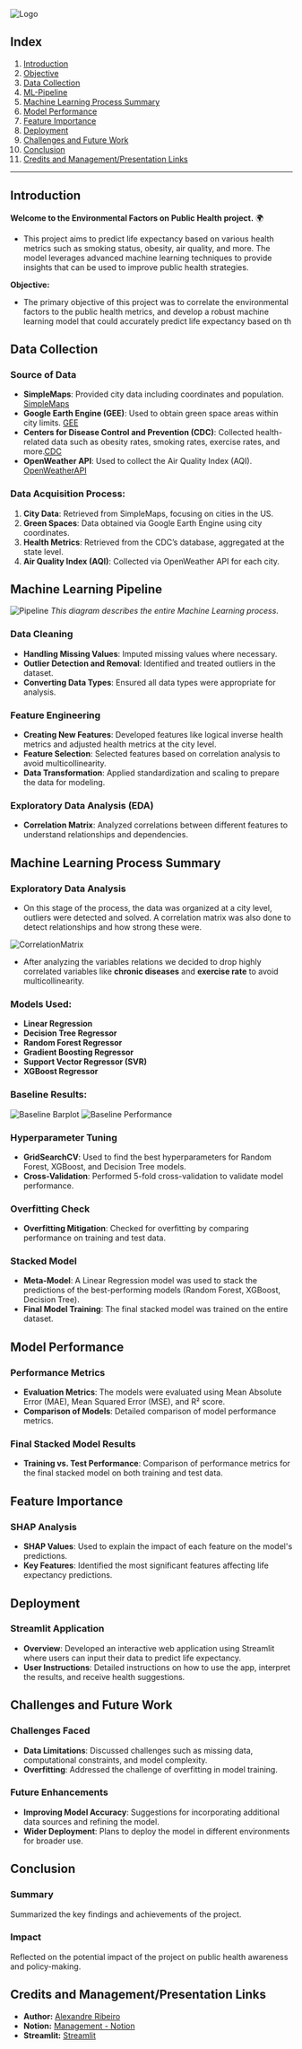 ![Logo](visualizations/logo.png)

## Index 

1. [Introduction](#introduction)
2. [Objective](#objective)
3. [Data Collection](#data-collection)
4. [ML-Pipeline](#Machine-Learning-Pipeline)  
5. [Machine Learning Process Summary](#Machine-Learning-Process-Summary)  
6. [Model Performance](#model-performance)    
7. [Feature Importance](#feature-importance)
8. [Deployment](#deployment)  
9. [Challenges and Future Work](#challenges-and-future-work) 
10. [Conclusion](#conclusion)
11. [Credits and Management/Presentation Links](#Credits-and-Management/Presentation-Links)

---

## Introduction

**Welcome to the Environmental Factors on Public Health project.** 🌍

- This project aims to predict life expectancy based on various health metrics such as smoking status, obesity, air quality, and more. The model leverages advanced machine learning techniques to provide insights that can be used to improve public health strategies.

**Objective:**

- The primary objective of this project was to correlate the environmental factors to the public health metrics, and develop a robust machine learning model that could accurately predict life expectancy based on th

## Data Collection

### Source of Data
- **SimpleMaps**: Provided city data including coordinates and population. [SimpleMaps](https://simplemaps.com/data/world-cities)
- **Google Earth Engine (GEE)**: Used to obtain green space areas within city limits. [GEE](https://earthengine.google.com/)
- **Centers for Disease Control and Prevention (CDC)**: Collected health-related data such as obesity rates, smoking rates, exercise rates, and more.[CDC](https://cdi.cdc.gov/)
- **OpenWeather API**: Used to collect the Air Quality Index (AQI). [OpenWeatherAPI](https://openweathermap.org/api)

### Data Acquisition Process:

  1. **City Data**: Retrieved from SimpleMaps, focusing on cities in the US.
  2. **Green Spaces**: Data obtained via Google Earth Engine using city coordinates.
  3. **Health Metrics**: Retrieved from the CDC’s database, aggregated at the state level.
  4. **Air Quality Index (AQI)**: Collected via OpenWeather API for each city.

## Machine Learning Pipeline

![Pipeline](visualizations/ML_pipeline.png)
*This diagram describes the entire Machine Learning process.*

### Data Cleaning
- **Handling Missing Values**: Imputed missing values where necessary.
- **Outlier Detection and Removal**: Identified and treated outliers in the dataset.
- **Converting Data Types**: Ensured all data types were appropriate for analysis.

### Feature Engineering
- **Creating New Features**: Developed features like logical inverse health metrics and adjusted health metrics at the city level.
- **Feature Selection**: Selected features based on correlation analysis to avoid multicollinearity.
- **Data Transformation**: Applied standardization and scaling to prepare the data for modeling.

### Exploratory Data Analysis (EDA)
- **Correlation Matrix**: Analyzed correlations between different features to understand relationships and dependencies.

## Machine Learning Process Summary

### Exploratory Data Analysis

- On this stage of the process, the data was organized at a city level, outliers were detected and solved. A correlation matrix was also done to detect relationships and how strong these were.

![CorrelationMatrix](visualizations/Correlation_matrix_features.png)

- After analyzing the variables relations we decided to drop highly correlated variables like **chronic diseases** and **exercise rate** to avoid multicollinearity.

### Models Used:

- **Linear Regression**
- **Decision Tree Regressor**
- **Random Forest Regressor**
- **Gradient Boosting Regressor**
- **Support Vector Regressor (SVR)**
- **XGBoost Regressor**

### Baseline Results:

![Baseline Barplot](visualizations/Barplot_Models_Performance_Baseline.png)
![Baseline Performance](visualizations/baseline_models_performance.png)

### Hyperparameter Tuning
- **GridSearchCV**: Used to find the best hyperparameters for Random Forest, XGBoost, and Decision Tree models.
- **Cross-Validation**: Performed 5-fold cross-validation to validate model performance.

### Overfitting Check
- **Overfitting Mitigation**: Checked for overfitting by comparing performance on training and test data.

### Stacked Model
- **Meta-Model**: A Linear Regression model was used to stack the predictions of the best-performing models (Random Forest, XGBoost, Decision Tree).
- **Final Model Training**: The final stacked model was trained on the entire dataset.

## Model Performance

### Performance Metrics
- **Evaluation Metrics**: The models were evaluated using Mean Absolute Error (MAE), Mean Squared Error (MSE), and R² score.
- **Comparison of Models**: Detailed comparison of model performance metrics.

### Final Stacked Model Results
- **Training vs. Test Performance**: Comparison of performance metrics for the final stacked model on both training and test data.

## Feature Importance

### SHAP Analysis
- **SHAP Values**: Used to explain the impact of each feature on the model's predictions.
- **Key Features**: Identified the most significant features affecting life expectancy predictions.

## Deployment

### Streamlit Application
- **Overview**: Developed an interactive web application using Streamlit where users can input their data to predict life expectancy.
- **User Instructions**: Detailed instructions on how to use the app, interpret the results, and receive health suggestions.

## Challenges and Future Work

### Challenges Faced
- **Data Limitations**: Discussed challenges such as missing data, computational constraints, and model complexity.
- **Overfitting**: Addressed the challenge of overfitting in model training.

### Future Enhancements
- **Improving Model Accuracy**: Suggestions for incorporating additional data sources and refining the model.
- **Wider Deployment**: Plans to deploy the model in different environments for broader use.

## Conclusion

### Summary
Summarized the key findings and achievements of the project.

### Impact
Reflected on the potential impact of the project on public health awareness and policy-making.


## Credits and Management/Presentation Links

- **Author:** [Alexandre Ribeiro](https://www.linkedin.com/in/alexandre-ribeiro-264445279/)
- **Notion:** [Management - Notion](https://alpine-bathtub-2e4.notion.site/Environmental-factors-on-Public-Health-deea5e9c20714696972fc24a07de5fcc)
- **Streamlit:** [Streamlit]()
